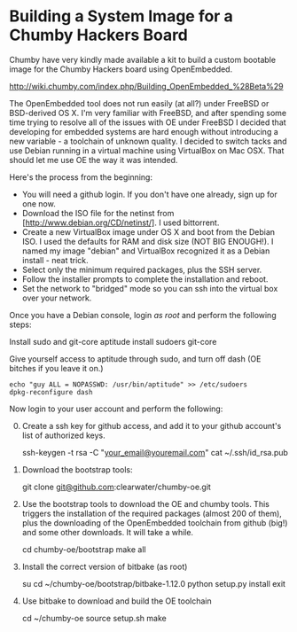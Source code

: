 Building a System Image for a Chumby Hackers Board
====

Chumby have very kindly made available a kit to build
a custom bootable image for the Chumby Hackers board using
OpenEmbedded.  

http://wiki.chumby.com/index.php/Building_OpenEmbedded_%28Beta%29

The OpenEmbedded tool does not run easily (at all?) under
FreeBSD or BSD-derived OS X.  I'm very familiar with FreeBSD,
and after spending some time trying to resolve all of the issues with OE
under FreeBSD I decided that developing for embedded systems
are hard enough without introducing a new variable - a toolchain
of unknown quality.  I decided to switch tacks and use Debian running in a virtual machine 
using VirtualBox on Mac OSX.  That should let me use OE the way
it was intended.

Here's the process from the beginning:

 - You will need a github login.  If you don't have one already, sign up for one now.
 - Download the ISO file for the netinst from [http://www.debian.org/CD/netinst/].  I used bittorrent.
 - Create a new VirtualBox image under OS X and boot from the Debian ISO.  I used the defaults for RAM and disk size (NOT BIG ENOUGH!).  I named my image "debian" and VirtualBox recognized it as a Debian install - neat trick.
 - Select only the minimum required packages, plus the SSH server.
 - Follow the installer prompts to complete the installation and reboot.
 - Set the network to "bridged" mode so you can ssh into the virtual box over your network.

Once you have a Debian console, login *as root* and perform the following steps:

Install sudo and git-core
    aptitude install sudoers git-core

Give yourself access to aptitude through sudo, and turn off dash (OE bitches if you leave it on.)

    echo "guy ALL = NOPASSWD: /usr/bin/aptitude" >> /etc/sudoers
    dpkg-reconfigure dash

Now login to your user account and perform the following:

0) Create a ssh key for github access, and add it to your github account's list of authorized keys.
 
    ssh-keygen -t rsa -C "your_email@youremail.com"
    cat ~/.ssh/id_rsa.pub

1) Download the bootstrap tools:

    git clone git@github.com:clearwater/chumby-oe.git

2) Use the bootstrap tools to download the OE and chumby tools.  This triggers the installation of the required packages (almost 200 of them), plus the downloading of the OpenEmbedded toolchain from github (big!) and some other downloads.  It will take a while.

    cd chumby-oe/bootstrap
    make all

3) Install the correct version of bitbake (as root)

    su
    cd ~/chumby-oe/bootstrap/bitbake-1.12.0 
    python setup.py install
    exit

4) Use bitbake to download and build the OE toolchain

    cd ~/chumby-oe
    source setup.sh
    make



	

